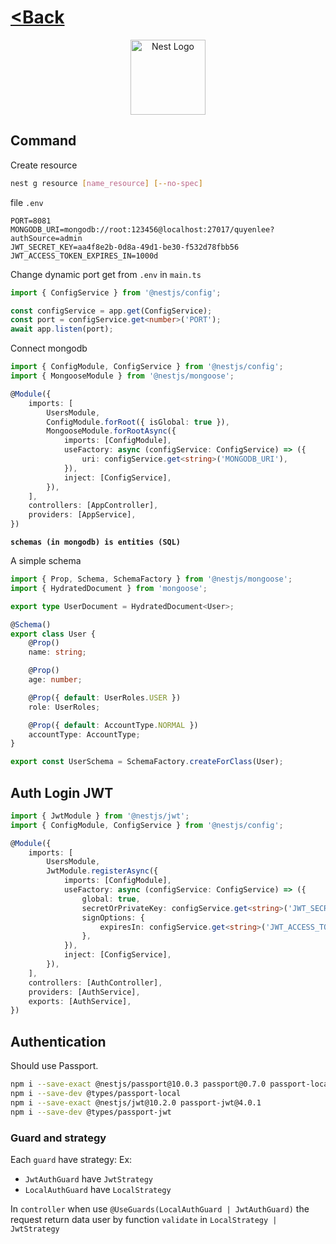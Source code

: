 # **[<Back](../README.md)**

<p align="center">
  <a href="http://nestjs.com/" target="blank"><img src="https://nestjs.com/img/logo-small.svg" width="120" alt="Nest Logo" /></a>
</p>

## Command

Create resource

```bash
nest g resource [name_resource] [--no-spec]
```

file `.env`

```env
PORT=8081
MONGODB_URI=mongodb://root:123456@localhost:27017/quyenlee?authSource=admin
JWT_SECRET_KEY=aa4f8e2b-0d8a-49d1-be30-f532d78fbb56
JWT_ACCESS_TOKEN_EXPIRES_IN=1000d
```

Change dynamic port get from `.env` in `main.ts`

```ts
import { ConfigService } from '@nestjs/config';

const configService = app.get(ConfigService);
const port = configService.get<number>('PORT');
await app.listen(port);
```

Connect mongodb

```ts
import { ConfigModule, ConfigService } from '@nestjs/config';
import { MongooseModule } from '@nestjs/mongoose';

@Module({
    imports: [
        UsersModule,
        ConfigModule.forRoot({ isGlobal: true }),
        MongooseModule.forRootAsync({
            imports: [ConfigModule],
            useFactory: async (configService: ConfigService) => ({
                uri: configService.get<string>('MONGODB_URI'),
            }),
            inject: [ConfigService],
        }),
    ],
    controllers: [AppController],
    providers: [AppService],
})
```

**`schemas (in mongodb) is entities (SQL)`**

A simple schema

```ts
import { Prop, Schema, SchemaFactory } from '@nestjs/mongoose';
import { HydratedDocument } from 'mongoose';

export type UserDocument = HydratedDocument<User>;

@Schema()
export class User {
    @Prop()
    name: string;

    @Prop()
    age: number;

    @Prop({ default: UserRoles.USER })
    role: UserRoles;

    @Prop({ default: AccountType.NORMAL })
    accountType: AccountType;
}

export const UserSchema = SchemaFactory.createForClass(User);
```

## Auth Login JWT

```ts
import { JwtModule } from '@nestjs/jwt';
import { ConfigModule, ConfigService } from '@nestjs/config';

@Module({
    imports: [
        UsersModule,
        JwtModule.registerAsync({
            imports: [ConfigModule],
            useFactory: async (configService: ConfigService) => ({
                global: true,
                secretOrPrivateKey: configService.get<string>('JWT_SECRET_KEY'),
                signOptions: {
                    expiresIn: configService.get<string>('JWT_ACCESS_TOKEN_EXPIRES_IN'),
                },
            }),
            inject: [ConfigService],
        }),
    ],
    controllers: [AuthController],
    providers: [AuthService],
    exports: [AuthService],
})
```

## Authentication

Should use Passport.

```bash
npm i --save-exact @nestjs/passport@10.0.3 passport@0.7.0 passport-local@1.0.0
npm i --save-dev @types/passport-local
npm i --save-exact @nestjs/jwt@10.2.0 passport-jwt@4.0.1
npm i --save-dev @types/passport-jwt
```

### Guard and strategy

Each `guard` have strategy: Ex:

-   `JwtAuthGuard` have `JwtStrategy`
-   `LocalAuthGuard` have `LocalStrategy`

In `controller` when use `@UseGuards(LocalAuthGuard | JwtAuthGuard)` the request return data user by function `validate` in `LocalStrategy | JwtStrategy`
